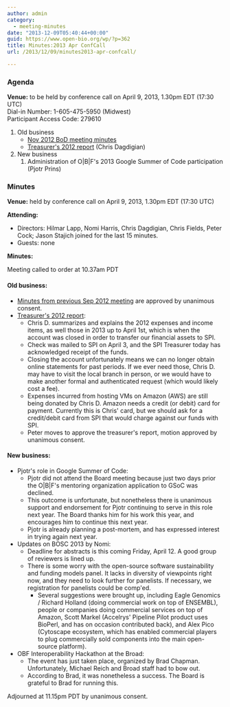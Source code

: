 ```yaml
---
author: admin
category:
  - meeting-minutes
date: "2013-12-09T05:40:44+00:00"
guid: https://www.open-bio.org/wp/?p=362
title: Minutes:2013 Apr ConfCall
url: /2013/12/09/minutes2013-apr-confcall/

---
```

### Agenda

**Venue:** to be held by conference call on April 9, 2013, 1.30pm EDT (17:30 UTC)   
Dial-in Number: 1-605-475-5950 (Midwest)   
Participant Access Code: 279610

1. Old business
   - [Nov 2012 BoD meeting minutes](/wiki/Minutes:2012_Nov_ConfCall)
   - [Treasurer's 2012 report](/w/images/1/11/2012-OBF-Treasurers-Report.pdf) (Chris Dagdigian)
1. New business
   1. Administration of O\|B\|F's 2013 Google Summer of Code participation (Pjotr Prins)

### Minutes

**Venue:** held by conference call on April 9, 2013, 1.30pm EDT (17:30 UTC)

**Attending:**

- Directors: Hilmar Lapp, Nomi Harris, Chris Dagdigian, Chris Fields, Peter Cock; Jason Stajich joined for the last 15 minutes.
- Guests: none

**Minutes:**

Meeting called to order at 10.37am PDT

#### Old business:

- [Minutes from previous Sep 2012 meeting](/wiki/Minutes:2012_Sep_ConfCall) are approved by unanimous consent.
- [Treasurer's 2012 report](/w/images/1/11/2012-OBF-Treasurers-Report.pdf):
  - Chris D. summarizes and explains the 2012 expenses and income items, as well those in 2013 up to April 1st, which is when the account was closed in order to transfer our financial assets to SPI.
  - Check was mailed to SPI on April 3, and the SPI Treasurer today has acknowledged receipt of the funds.
  - Closing the account unfortunately means we can no longer obtain online statements for past periods. If we ever need those, Chris D. may have to visit the local branch in person, or we would have to make another formal and authenticated request (which would likely cost a fee).
  - Expenses incurred from hosting VMs on Amazon (AWS) are still being donated by Chris D. Amazon needs a credit (or debit) card for payment. Currently this is Chris' card, but we should ask for a credit/debit card from SPI that would charge against our funds with SPI.
  - Peter moves to approve the treasurer's report, motion approved by unanimous consent.

#### New business:

- Pjotr's role in Google Summer of Code:
  - Pjotr did not attend the Board meeting because just two days prior the O\|B\|F's mentoring organization application to GSoC was declined.
  - This outcome is unfortunate, but nonetheless there is unanimous support and endorsement for Pjotr continuing to serve in this role next year. The Board thanks him for his work this year, and encourages him to continue this next year.
  - Pjotr is already planning a post-mortem, and has expressed interest in trying again next year.
- Updates on BOSC 2013 by Nomi:
  - Deadline for abstracts is this coming Friday, April 12. A good group of reviewers is lined up.
  - There is some worry with the open-source software sustainability and funding models panel. It lacks in diversity of viewpoints right now, and they need to look further for panelists. If necessary, we registration for panelists could be comp'ed.
    - Several suggestions were brought up, including Eagle Genomics / Richard Holland (doing commercial work on top of ENSEMBL), people or companies doing commercial services on top of Amazon, Scott Markel (Accelrys' Pipeline Pilot product uses BioPerl, and has on occasion contributed back), and Alex Pico (Cytoscape ecosystem, which has enabled commercial players to plug commercially sold components into the main open-source platform).
- OBF Interoperability Hackathon at the Broad:
  - The event has just taken place, organized by Brad Chapman. Unfortunately, Michael Reich and Broad staff had to bow out.
  - According to Brad, it was nonetheless a success. The Board is grateful to Brad for running this.

Adjourned at 11.15pm PDT by unanimous consent.
